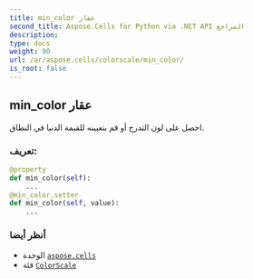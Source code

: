 ```yaml
---
title: min_color عقار
second_title: Aspose.Cells for Python via .NET API المراجع
description:
type: docs
weight: 90
url: /ar/aspose.cells/colorscale/min_color/
is_root: false
---
```

##  min_color عقار

احصل على لون التدرج أو قم بتعيينه للقيمة الدنيا في النطاق.
###  تعريف:
```python
@property
def min_color(self):
    ...
@min_color.setter
def min_color(self, value):
    ...
```

###  أنظر أيضا
* الوحدة [`aspose.cells`](../../)
* فئة [`ColorScale`](/cells/python-net/ar/aspose.cells/colorscale)
